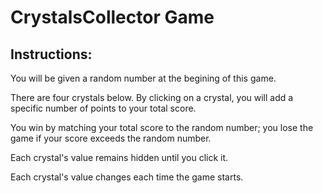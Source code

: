# CrystalsCollector Game
<h2>Instructions:</h2>
  <p>You will be given a random number at the begining of this game.</p>
  <p>
      There are four crystals below.
      By clicking on a crystal, you will add a specific number of points
      to your total score.
  </p>
  <p>
      You win by matching your total score to the random number;
      you lose the game if your score exceeds the random number.
  </p>
  <p>
      Each crystal's value remains hidden until you click it.
  </p>
  <p>
      Each crystal's value changes each time the game starts.
  </p>